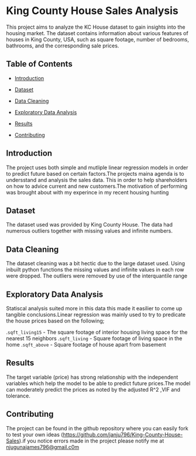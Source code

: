 # King County House Sales Analysis

This project aims to analyze the KC House dataset to gain insights into the housing market. The dataset contains information about various features of houses in King County, USA, such as square footage, number of bedrooms, bathrooms, and the corresponding sale prices.

## Table of Contents

- [Introduction](#introduction)
- [Dataset](#dataset)
- [Data Cleaning](#data-cleaning)
- [Exploratory Data Analysis](#exploratory-data-analysis)
- [Results](#results)

- [Contributing](#contributing)


## Introduction

The project uses both simple and mutliple linear regression models in order to predict future based on certain factors.The projects maina agenda is to undersstand and analysis the sales data. This in order to help shareholders on how to advice current and new customers.The motivation of performing was brought about with my experince in my recent housing hunting

## Dataset

The dataset used was provided by King County House. The data had numerous outliers together with missing values and infinite numbers.

## Data Cleaning

The dataset cleaning was a bit hectic due to the large dataset used. Using inbuilt python functions the missing values and infinite values in each row were dropped. The outliers were removed by use of the interquantile range 


## Exploratory Data Analysis
Statiscal analysis suited more in this data this made it easilier to come up tangible conclusions.Linear regression was mainly used to try to predicate the house prices based on the following;
  
  
  .`sqft_living15` - The square footage of interior housing living space for the nearest 15 neighbors
  .`sqft_living` - Square footage of living space in the home
  .`sqft_above` - Square footage of house apart from basement


## Results

The target variable (price) has strong relationship with the independent variables which help the model to be able to predict future prices.The model can moderately predict the prices as noted by the adjusted R^2 ,VIF and tolerance.


## Contributing

The project can be found in the github repository where you can easily fork to test your own ideas (https://github.com/janju796/King-County-House-Sales).if you notice errors made in the project please notify me at njugunajames796@gmail.c0m



